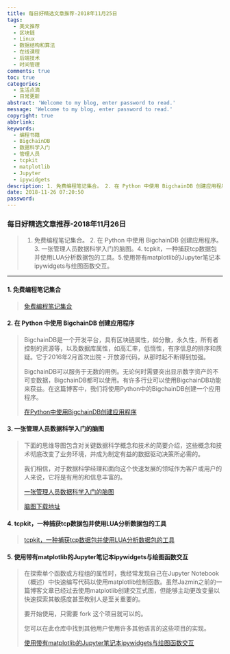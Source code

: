 ```yaml
---
title: 每日好精选文章推荐-2018年11月25日
tags:
  - 美文推荐
  - 区块链
  - Linux
  - 数据结构和算法
  - 在线课程
  - 后端技术
  - 时间管理
comments: true
toc: true
categories:
  - 生活点滴
  - 日常更新
abstract: 'Welcome to my blog, enter password to read.'
message: 'Welcome to my blog, enter password to read.'
copyright: true
abbrlink: 
keywords:
  - 编程书籍
  - BigchainDB
  - 数据科学入门
  - 管理人员
  - tcpkit
  - matplotlib
  - Jupyter
  - ipywidgets
description: 1. 免费编程笔记集合。 2. 在 Python 中使用 BigchainDB 创建应用程序。3. 一张管理人员数据科学入门的脑图。4.  tcpkit，一种捕获tcp数据包并使用LUA分析数据包的工具。5.使用带有matplotlib的Jupyter笔记本ipywidgets与绘图函数交互。
date: 2018-11-26 07:20:50
password:
---
```

<script type="text/javascript" src="/js/src/bai.js"></script>

### 每日好精选文章推荐-2018年11月26日
>  1. 免费编程笔记集合。 2. 在 Python 中使用 BigchainDB 创建应用程序。3. 一张管理人员数据科学入门的脑图。4.  tcpkit，一种捕获tcp数据包并使用LUA分析数据包的工具。5.使用带有matplotlib的Jupyter笔记本ipywidgets与绘图函数交互。

---
#### 1. 免费编程笔记集合
>
> [免费编程笔记集合](https://goalkicker.com/)

#### 2. 在 Python 中使用 BigchainDB 创建应用程序
> BigchainDB是一个开发平台，具有区块链属性，如分散，永久性，所有者控制的资源等，以及数据库属性，如高汇率，低惰性，有序信息的排序和质疑。它于2016年2月首次出院 - 开放源代码，从那时起不断得到加强。
> 
> BigchainDB可以服务于无数的用例。无论何时需要突出显示数字资产的不可变数据，BigchainDB都可以使用。有许多行业可以使用BigchainDB功能来获益。在这篇博客中，我们将使用Python中的BigchainDB创建一个应用程序。
> 
> [在Python中使用BigchainDB创建应用程序](https://blockchain.oodles.io/blogs/creating-application-bigchaindb-python/)

#### 3. 一张管理人员数据科学入门的脑图
> 下面的思维导图包含对关键数据科学概念和技术的简要介绍，这些概念和技术彻底改变了业务环境，并成为制定有益的数据驱动决策所必需的。
> 
> 我们相信，对于数据科学经理和面向这个快速发展的领域作为客户或用户的人来说，它将是有用的和信息丰富的。
>
> [一张管理人员数据科学入门的脑图](https://activewizards.com/blog/intro-to-data-science-for-managers-mindmap/)
> 
> [脑图下载地址](https://ws3.sinaimg.cn/large/006tNbRwgy1fxl3ddv2exj30u00z0n52.jpg)

#### 4. tcpkit，一种捕获tcp数据包并使用LUA分析数据包的工具
>
> [tcpkit，一种捕获tcp数据包并使用LUA分析数据包的工具](https://github.com/git-hulk/tcpkit)

#### 5. 使用带有matplotlib的Jupyter笔记本ipywidgets与绘图函数交互
> 在探索单个函数或方程组的属性时，我经常发现自己在Jupyter Notebook（概述）中快速编写代码以使用matplotlib绘制函数。虽然Jazmin之前的一篇博客文章已经过去使用matplotlib创建交互式图，但能够主动更改变量以快速探索其敏感度甚至教别人是至关重要的。
>
> 要开始使用，只需要 fork 这个项目就可以的。
>
> 您可以在此仓库中找到其他用户使用许多其他语言的这些项目的实现。
>
> [使用带有matplotlib的Jupyter笔记本ipywidgets与绘图函数交互](https://waterprogramming.wordpress.com/2018/11/18/plotting-interactive-functions-using-jupyter-notebooks-ipywidgets/)
